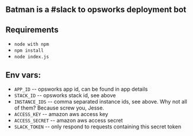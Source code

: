 Batman is a #slack to opsworks deployment bot
---------------------------------------------

## Requirements

 * `node with npm`
 * `npm install`
 * `node index.js`

## Env vars:

 * `APP_ID` -- opsworks app id, can be found in app details
 * `STACK_ID` -- opsworks stack id, see above
 * `INSTANCE_IDS` -- comma separated instance ids, see above. Why not all of them? Because screw you, Jesse.
 * `ACCESS_KEY` -- amazon aws access key
 * `ACCESS_SECRET` -- amazon aws access secret
 * `SLACK_TOKEN` -- only respond to requests containing this secret token
